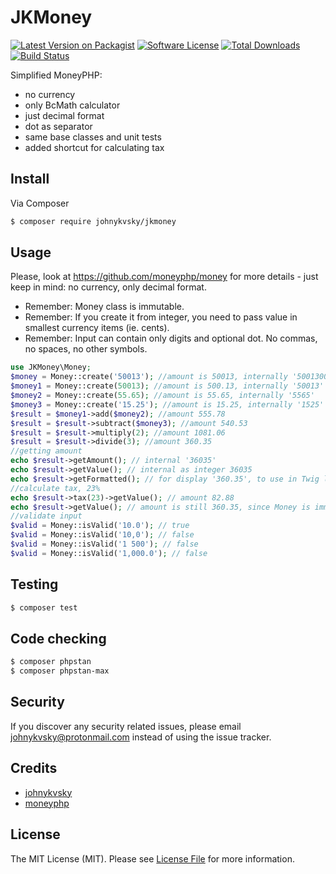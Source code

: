 # JKMoney

[![Latest Version on Packagist][ico-version]][link-packagist]
[![Software License][ico-license]](LICENSE.md)
[![Total Downloads][ico-downloads]][link-downloads]
[![Build Status][ico-github-actions]][link-github-actions]

Simplified MoneyPHP: 

 - no currency
 - only BcMath calculator
 - just decimal format
 - dot as separator
 - same base classes and unit tests
 - added shortcut for calculating tax

## Install

Via Composer

``` bash
$ composer require johnykvsky/jkmoney
```

## Usage

Please, look at https://github.com/moneyphp/money for more details - just keep in mind: no currency, only decimal format.

 - Remember: Money class is immutable.
 - Remember: If you create it from integer, you need to pass value in smallest currency items (ie. cents). 
 - Remember: Input can contain only digits and optional dot. No commas, no spaces, no other symbols.

``` php
use JKMoney\Money;
$money = Money::create('50013'); //amount is 50013, internally '5001300'
$money1 = Money::create(50013); //amount is 500.13, internally '50013'
$money2 = Money::create(55.65); //amount is 55.65, internally '5565'
$money3 = Money::create('15.25'); //amount is 15.25, internally '1525'
$result = $money1->add($money2); //amount 555.78
$result = $result->subtract($money3); //amount 540.53
$result = $result->multiply(2); //amount 1081.06
$result = $result->divide(3); //amount 360.35
//getting amount
echo $result->getAmount(); // internal '36035'
echo $result->getValue(); // internal as integer 36035
echo $result->getFormatted(); // for display '360.35', to use in Twig like {{ money.formatted }}
//calculate tax, 23%
echo $result->tax(23)->getValue(); // amount 82.88
echo $result->getValue(); // amount is still 360.35, since Money is immutable
//validate input
$valid = Money::isValid('10.0'); // true
$valid = Money::isValid('10,0'); // false
$valid = Money::isValid('1 500'); // false
$valid = Money::isValid('1,000.0'); // false
```

## Testing

``` bash
$ composer test
```

## Code checking

``` bash
$ composer phpstan
$ composer phpstan-max
```

## Security

If you discover any security related issues, please email johnykvsky@protonmail.com instead of using the issue tracker.

## Credits

- [johnykvsky][link-author]
- [moneyphp][link-moneyphp]

## License

The MIT License (MIT). Please see [License File](LICENSE.md) for more information.

[ico-version]: https://img.shields.io/packagist/v/johnykvsky/JKMoney.svg?style=flat-square
[ico-license]: https://img.shields.io/badge/license-MIT-brightgreen.svg?style=flat-square
[ico-travis]: https://img.shields.io/travis/johnykvsky/JKMoney/master.svg?style=flat-square
[ico-scrutinizer]: https://img.shields.io/scrutinizer/coverage/g/johnykvsky/JKMoney.svg?style=flat-square
[ico-code-quality]: https://img.shields.io/scrutinizer/g/johnykvsky/JKMoney.svg?style=flat-square
[ico-downloads]: https://img.shields.io/packagist/dt/johnykvsky/JKMoney.svg?style=flat-square
[ico-github-actions]: https://github.com/johnykvsky/JKMoney/actions/workflows/php.yml/badge.svg

[link-packagist]: https://packagist.org/packages/johnykvsky/JKMoney
[link-travis]: https://travis-ci.org/johnykvsky/JKMoney
[link-github-actions]: https://github.com/johnykvsky/JKMoney/actions
[link-scrutinizer]: https://scrutinizer-ci.com/g/johnykvsky/JKMoney/code-structure
[link-code-quality]: https://scrutinizer-ci.com/g/johnykvsky/JKMoney
[link-downloads]: https://packagist.org/packages/johnykvsky/JKMoney
[link-author]: https://github.com/johnykvsky
[link-moneyphp]: http://moneyphp.org
